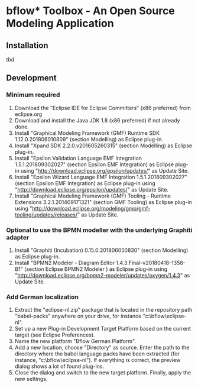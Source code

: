 # bflow* Toolbox - An Open Source Modeling Application

## Installation
tbd

## Development
### Minimum required

1. Download the "Eclipse IDE for Eclipse Committers" (x86 preferred) from eclipse.org
2. Download and install the Java JDK 1.8 (x86 preferred) if not already done.
3. Install "Graphical Modeling Framework (GMF) Runtime SDK	1.12.0.201806010809" (section Modelling) as Eclipse plug-in.
4. Install "Xpand SDK	2.2.0.v201605260315" (section Modelling) as Eclipse plug-in.
5. Install "Epsilon Validation Language EMF Integration	1.5.1.201809302027" (section Epsilon EMF Integration) as Eclipse plug-in using "http://download.eclipse.org/epsilon/updates/" as Update Site. 
6. Install "Epsilon Wizard Language EMF Integration	1.5.1.201809302027" (section Epsilon EMF Integration) as Eclipse plug-in using "http://download.eclipse.org/epsilon/updates/" as Update Site.
7. Install "Graphical Modeling Framework (GMF) Tooling - Runtime Extensions	3.2.1.201409171321" (section GMF Tooling) as Eclipse plug-in using "http://download.eclipse.org/modeling/gmp/gmf-tooling/updates/releases/" as Update Site.

### Optional to use the BPMN modeller with the underlying Graphiti adapter

1. Install "Graphiti (Incubation)	0.15.0.201806050830" (section Modelling) as Eclipse plug-in.
2. Install "BPMN2 Modeler - Diagram Editor	1.4.3.Final-v20180418-1358-B1" (section   Eclipse BPMN2 Modeler	) as Eclipse plug-in using "http://download.eclipse.org/bpmn2-modeler/updates/oxygen/1.4.3" as Update Site.

### Add German localization

1. 	Extract the "eclipse-nl.zip" package that is located in the repository path "babel-packs" 
	anywhere on your drive, for instance "c:\bflow\eclipse-nl".
2.  Set up a new Plug-in Development Target Platform based on the current target (see Eclipse Preferences).   
3.  Name the new platform "Bflow German Platform". 
4.  Add a new location, choose "Directory" as source. Enter the path to the directory 
    where the babel language packs have been extracted (for instance, "c:\bflow\eclipse-nl"). 
	If everything is correct, the preview dialog shows a lot of found plug-ins.
5. 	Close the dialog and switch to the new target platform. Finally, apply the new settings.
